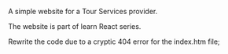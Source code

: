 A simple website for a Tour Services provider.

The website is part of learn React series.

Rewrite the code due to a cryptic 404 error for the index.htm file;

